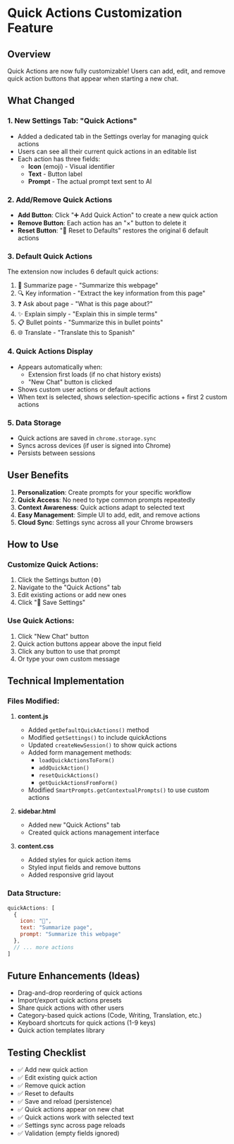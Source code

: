# Quick Actions Customization Feature

## Overview
Quick Actions are now fully customizable! Users can add, edit, and remove quick action buttons that appear when starting a new chat.

## What Changed

### 1. **New Settings Tab: "Quick Actions"**
- Added a dedicated tab in the Settings overlay for managing quick actions
- Users can see all their current quick actions in an editable list
- Each action has three fields:
  - **Icon** (emoji) - Visual identifier
  - **Text** - Button label
  - **Prompt** - The actual prompt text sent to AI

### 2. **Add/Remove Quick Actions**
- **Add Button**: Click "➕ Add Quick Action" to create a new quick action
- **Remove Button**: Each action has an "×" button to delete it
- **Reset Button**: "🔄 Reset to Defaults" restores the original 6 default actions

### 3. **Default Quick Actions**
The extension now includes 6 default quick actions:
1. 📝 Summarize page - "Summarize this webpage"
2. 🔍 Key information - "Extract the key information from this page"
3. ❓ Ask about page - "What is this page about?"
4. ✨ Explain simply - "Explain this in simple terms"
5. 📋 Bullet points - "Summarize this in bullet points"
6. 🌐 Translate - "Translate this to Spanish"

### 4. **Quick Actions Display**
- Appears automatically when:
  - Extension first loads (if no chat history exists)
  - "New Chat" button is clicked
- Shows custom user actions or default actions
- When text is selected, shows selection-specific actions + first 2 custom actions

### 5. **Data Storage**
- Quick actions are saved in `chrome.storage.sync`
- Syncs across devices (if user is signed into Chrome)
- Persists between sessions

## User Benefits

1. **Personalization**: Create prompts for your specific workflow
2. **Quick Access**: No need to type common prompts repeatedly
3. **Context Awareness**: Quick actions adapt to selected text
4. **Easy Management**: Simple UI to add, edit, and remove actions
5. **Cloud Sync**: Settings sync across all your Chrome browsers

## How to Use

### Customize Quick Actions:
1. Click the Settings button (⚙️)
2. Navigate to the "Quick Actions" tab
3. Edit existing actions or add new ones
4. Click "💾 Save Settings"

### Use Quick Actions:
1. Click "New Chat" button
2. Quick action buttons appear above the input field
3. Click any button to use that prompt
4. Or type your own custom message

## Technical Implementation

### Files Modified:
1. **content.js**
   - Added `getDefaultQuickActions()` method
   - Modified `getSettings()` to include quickActions
   - Updated `createNewSession()` to show quick actions
   - Added form management methods:
     - `loadQuickActionsToForm()`
     - `addQuickAction()`
     - `resetQuickActions()`
     - `getQuickActionsFromForm()`
   - Modified `SmartPrompts.getContextualPrompts()` to use custom actions

2. **sidebar.html**
   - Added new "Quick Actions" tab
   - Created quick actions management interface

3. **content.css**
   - Added styles for quick action items
   - Styled input fields and remove buttons
   - Added responsive grid layout

### Data Structure:
```javascript
quickActions: [
  {
    icon: "📝",
    text: "Summarize page",
    prompt: "Summarize this webpage"
  },
  // ... more actions
]
```

## Future Enhancements (Ideas)
- Drag-and-drop reordering of quick actions
- Import/export quick actions presets
- Share quick actions with other users
- Category-based quick actions (Code, Writing, Translation, etc.)
- Keyboard shortcuts for quick actions (1-9 keys)
- Quick action templates library

## Testing Checklist
- ✅ Add new quick action
- ✅ Edit existing quick action
- ✅ Remove quick action
- ✅ Reset to defaults
- ✅ Save and reload (persistence)
- ✅ Quick actions appear on new chat
- ✅ Quick actions work with selected text
- ✅ Settings sync across page reloads
- ✅ Validation (empty fields ignored)
